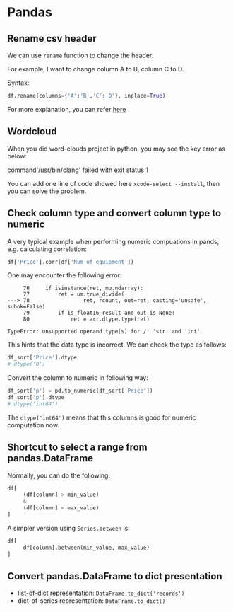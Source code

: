 # Pandas

## Rename csv header

We can use `rename` function to change the header.

For example, I want to change column A to B, column C to D.

Syntax:

```python
df.rename(columns={'A':'B','C':'D'}, inplace=True)
```

For more explanation, you can refer [here](https://pandas.pydata.org/pandas-docs/stable/generated/pandas.DataFrame.rename.html)

## Wordcloud

When you did word-clouds project in python, you may see the key error as below:

command'/usr/bin/clang' failed with exit status 1

You can add one line of code showed here `xcode-select --install`, then you can solve the problem.

## Check column type and convert column type to numeric

A very typical example when performing numeric compuations in pands, e.g. calculating correlation:

```python
df['Price'].corr(df['Num of equipment'])
```

One may encounter the following error:

```text
     76     if isinstance(ret, mu.ndarray):
     77         ret = um.true_divide(
---> 78                 ret, rcount, out=ret, casting='unsafe', subok=False)
     79         if is_float16_result and out is None:
     80             ret = arr.dtype.type(ret)

TypeError: unsupported operand type(s) for /: 'str' and 'int'
```

This hints that the data type is incorrect. We can check the type as follows:

```python
df_sort['Price'].dtype
# dtype('O')
```

Convert the column to numeric in following way:

```python
df_sort['p'] = pd.to_numeric(df_sort['Price'])
df_sort['p'].dtype
# dtype('int64')
```

The `dtype('int64')` means that this columns is good for numeric computation now.

## Shortcut to select a range from pandas.DataFrame

Normally, you can do the following:

```python
df[
     (df[column] > min_value)
     &
     (df[column] < max_value)
]
```

A simpler version using `Series.between` is:

```python
df[
     df[column].between(min_value, max_value)
]
```

## Convert pandas.DataFrame to dict presentation

* list-of-dict representation: `DataFrame.to_dict('records')`
* dict-of-series representation: `DataFrame.to_dict()`
